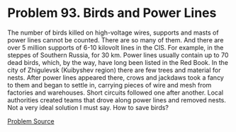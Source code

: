 # Problem 93. Birds and Power Lines

The number of birds killed on high-voltage wires, supports and masts of power lines cannot be counted. There are so many of them. And there are over 5 million supports of 6-10 kilovolt lines in the CIS. For example, in the steppes of Southern Russia, for 30 km. Power lines usually contain up to 70 dead birds, which, by the way, have long been listed in the Red Book. In the city of Zhigulevsk (Kuibyshev region) there are few trees and material for nests. After power lines appeared there, crows and jackdaws took a fancy to them and began to settle in, carrying pieces of wire and mesh from factories and warehouses. Short circuits followed one after another. Local authorities created teams that drove along power lines and removed nests. Not a very ideal solution I must say. How to save birds?

[Problem Source](https://www.trizland.ru/tasks/1623/)